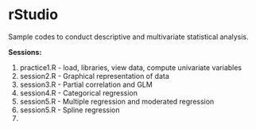 # rStudio
Sample codes to conduct descriptive and multivariate statistical analysis. 

**Sessions:**

1. practice1.R - load, libraries, view data, compute univariate variables
2. session2.R - Graphical representation of data
3. session3.R - Partial correlation and GLM
4. session4.R - Categorical regression
5. session5.R - Multiple regression and moderated regression
6. session5.R - Spline regression
7.  
